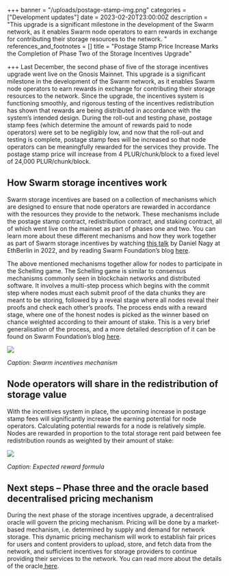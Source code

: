 +++
banner = "/uploads/postage-stamp-img.png"
categories = ["Development updates"]
date = 2023-02-20T23:00:00Z
description = "This upgrade is a significant milestone in the development of the Swarm network, as it enables Swarm node operators to earn rewards in exchange for contributing their storage resources to the network. "
references_and_footnotes = []
title = "Postage Stamp Price Increase Marks the Completion of Phase Two of the Storage Incentives Upgrade"

+++
Last December, the second phase of five of the storage incentives upgrade went live on the Gnosis Mainnet. This upgrade is a significant milestone in the development of the Swarm network, as it enables Swarm node operators to earn rewards in exchange for contributing their storage resources to the network. Since the upgrade, the incentives system is functioning smoothly, and rigorous testing of the incentives redistribution has shown that rewards are being distributed in accordance with the system’s intended design. During the roll-out and testing phase, postage stamp fees (which determine the amount of rewards paid to node operators) were set to be negligibly low, and now that the roll-out and testing is complete, postage stamp fees will be increased so that node operators can be meaningfully rewarded for the services they provide. The postage stamp price will increase from 4 PLUR/chunk/block to a fixed level of 24,000 PLUR/chunk/block.

## How Swarm storage incentives work

Swarm storage incentives are based on a collection of mechanisms which are designed to ensure that node operators are rewarded in accordance with the resources they provide to the network. These mechanisms include the postage stamp contract, redistribution contract, and staking contract, all of which went live on the mainnet as part of phases one and two. You can learn more about these different mechanisms and how they work together as part of Swarm storage incentives by watching [this talk](https://www.youtube.com/watch?v=OH18D_PKo9U&t=1454s) by Daniel Nagy at EthBerlin in 2022, and by reading Swarm Foundation’s blog [here](https://blog.ethswarm.org/foundation/2022/towards-the-world-computer.-the-swarm-network-upgrade-has-started./).

The above mentioned mechanisms together allow for nodes to participate in the Schelling game. The Schelling game is similar to consensus mechanisms commonly seen in blockchain networks and distributed software. It involves a multi-step process which begins with the commit step where nodes must each submit proof of the data chunks they are meant to be storing, followed by a reveal stage where all nodes reveal their proofs and check each other’s proofs. The process ends with a reward stage, where one of the honest nodes is picked as the winner based on chance weighted according to their amount of stake. This is a very brief generalisation of the process, and a more detailed description of it can be found on Swarm Foundation’s blog [here](https://blog.ethswarm.org/foundation/2022/monthly-ecosystem-call-29-september-2022-recap/).

![](/uploads/storage-incentives.png)

_Caption: Swarm incentives mechanism_

## Node operators will share in the redistribution of storage value

With the incentives system in place, the upcoming increase in postage stamp fees will significantly increase the earning potential for node operators. Calculating potential rewards for a node is relatively simple. Nodes are rewarded in proportion to the total storage rent paid between fee redistribution rounds as weighted by their amount of stake:

![](/uploads/storage_formula.png)

_Caption: Expected reward formula_

## Next steps – Phase three and the oracle based decentralised pricing mechanism

During the next phase of the storage incentives upgrade, a decentralised oracle will govern the pricing mechanism. Pricing will be done by a market-based mechanism, i.e. determined by supply and demand for network storage. This dynamic pricing mechanism will work to establish fair prices for users and content providers to upload, store, and fetch data from the network, and sufficient incentives for storage providers to continue providing their services to the network. You can read more about the details of the oracle[ here](https://blog.ethswarm.org/foundation/2022/the-mechanics-of-swarm-networks-storage-incentives/).